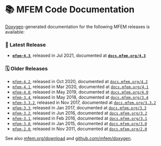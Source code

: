 # 📚 MFEM Code Documentation

[Doxygen](https://www.doxygen.nl)-generated documentation for the following MFEM releases is available:


### 🌟 Latest Release

- **[`mfem-4.3`](http://docs.mfem.org/4.3)**, released in Jul 2021, documented at **[`docs.mfem.org/4.3`](http://docs.mfem.org/4.3)**

### 🗓️ Older Releases

- [`mfem-4.2`](http://docs.mfem.org/4.2), released in Oct 2020, documented at [`docs.mfem.org/4.2`](http://docs.mfem.org/4.2)
- [`mfem-4.1`](http://docs.mfem.org/4.1), released in Mar 2020, documented at [`docs.mfem.org/4.1`](http://docs.mfem.org/4.1)
- [`mfem-4.0`](http://docs.mfem.org/4.0), released in May 2019, documented at [`docs.mfem.org/4.0`](http://docs.mfem.org/4.0)
- [`mfem-3.4`](http://docs.mfem.org/3.4), released in May 2018, documented at [`docs.mfem.org/3.4`](http://docs.mfem.org/3.4)
- [`mfem-3.3.2`](http://docs.mfem.org/3.3.2), released in Nov 2017, documented at [`docs.mfem.org/3.3.2`](http://docs.mfem.org/3.3.2)
- [`mfem-3.3`](http://docs.mfem.org/3.3), released in Jan 2017, documented at [`docs.mfem.org/3.3`](http://docs.mfem.org/3.3)
- [`mfem-3.2`](http://docs.mfem.org/3.2), released in Jun 2016, documented at [`docs.mfem.org/3.2`](http://docs.mfem.org/3.2)
- [`mfem-3.1`](http://docs.mfem.org/3.1), released in Feb 2016, documented at [`docs.mfem.org/3.1`](http://docs.mfem.org/3.1)
- [`mfem-3.0`](http://docs.mfem.org/3.0), released in Jan 2015, documented at [`docs.mfem.org/3.0`](http://docs.mfem.org/3.0)
- [`mfem-2.0`](http://docs.mfem.org/2.0), released in Nov 2011, documented at [`docs.mfem.org/2.0`](http://docs.mfem.org/2.0)

See also [mfem.org/download](https://mfem.org/download/) and [github.com/mfem/doxygen](https://github.com/mfem/doxygen).


